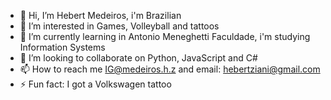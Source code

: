 - 👋 Hi, I’m Hebert Medeiros, i'm Brazilian
- 👀 I’m interested in Games, Volleyball and tattoos
- 🌱 I’m currently learning in Antonio Meneghetti Faculdade, i'm studying Information Systems
- 💞️ I’m looking to collaborate on Python, JavaScript and C#
- 📫 How to reach me IG@medeiros.h.z and email: hebertziani@gmail.com
- ⚡ Fun fact: I got a Volkswagen tattoo

<!---
MedeirosZH/MedeirosZH is a ✨ special ✨ repository because its `README.md` (this file) appears on your GitHub profile.
You can click the Preview link to take a look at your changes.
--->
